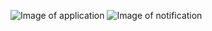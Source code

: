 ![Image of application](https://i.imgur.com/lkndKII.jpg) ![Image of notification](https://i.imgur.com/6xVuO8P.jpg)
